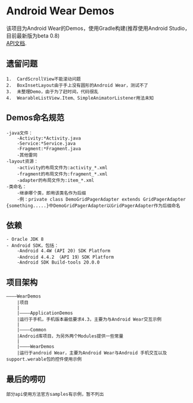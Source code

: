 Android Wear Demos
==========
该项目为Android Wear的Demos，使用Gradle构建(推荐使用Android Studio，目前最新版为beta 0.8)  
[API文档](https://developer.android.com/shareables/training/wearable-support-docs.zip).

## 遗留问题
    1.  CardScrollView不能滚动问题
    2.  BoxInsetLayout由于手上没有圆形的Android Wear，测试不了
    3.  未整理Demo，由于为了赶时间，代码很乱
    4.  WearableListView.Item、SimpleAnimatorListener用法未知

## Demos命名规范
    -java文件：
        -Activity:*Activity.java
        -Service:*Service.java
        -Fragment:*Fragment.java
        -其他雷同
    -layout资源：
        -activity的布局文件为:activity_*.xml
        -fragment的布局文件为:fragment_*.xml
        -adapter的布局文件为:item_*.xml
    -类命名：
        -继承哪个类，即用该类名作为后缀
        -例：private class DemoGridPagerAdapter extends GridPagerAdapter {something.....}中DemoGridPagerAdapter以GridPagerAdapter作为后缀命名

## 依赖
    - Oracle JDK 8
    - Android SDK，包括：
        -Android 4.4W (API 20) SDK Platform
        -Android 4.4.2 （API 19）SDK Platform
        -Android SDK Build-tools 20.0.0

## 项目架构
    ————WearDemos
        |项目
        |
        |————ApplicationDemos
        |运行于手机，手机版本最低要求4.3，主要为与Android Wear交互示例
        |
        |————Common
        |Android库项目，为另外两个Modules提供一些常量
        |
        |————WearDemos
        |运行于android Wear，主要为Android Wear与Android 手机交互以及support.werable包的控件使用示例
        
## 最后的唠叨
    部分api使用方法官方samples有示例，暂不列出